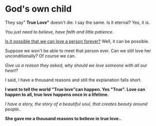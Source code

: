 # God's own child

They say" **True Love"** doesn't die. I say the same.
Is it eternal? Yes, it is.

_You just need to believe, have faith and little patience._

[Is it possible that we can love a person forever?](https://www.verywellmind.com/what-is-love-2795343)
Well, it can be possible.

Suppose we won't be able to meet that person ever. Can we still love her unconditionally?
Of course we can.

_Give us a reason they asked, why should we love someone with all our heart?_

I said, I have a thousand reasons and still the explanation falls short.

**I want to tell the world "True love"can happen. Yes "True". Love can happen to all, true love happens once in a lifetime.**

_I have a story, the story of a beautiful soul, that creates beauty around people.._

**She gave me a thousand reasons to believe in true love..**